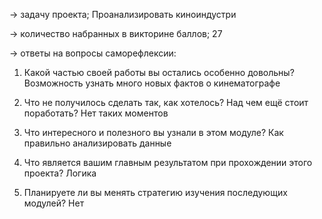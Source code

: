 → задачу проекта; Проанализировать киноиндустри

→ количество набранных в викторине баллов; 27

→ ответы на вопросы саморефлексии:

1. Какой частью своей работы вы остались особенно довольны?  Возможность узнать много новых фактов о кинематографе

2. Что не получилось сделать так, как хотелось? Над чем ещё стоит поработать? Нет таких моментов

3. Что интересного и полезного вы узнали в этом модуле? Как правильно анализировать данные

4. Что является вашим главным результатом при прохождении этого проекта?  Логика

5. Планируете ли вы менять стратегию изучения последующих модулей?   Нет

